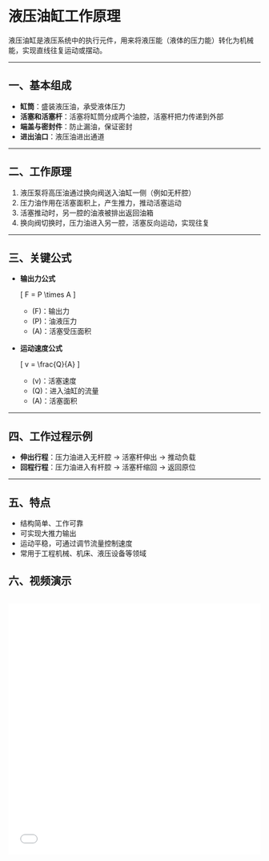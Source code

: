# 液压油缸工作原理

液压油缸是液压系统中的执行元件，用来将液压能（液体的压力能）转化为机械能，实现直线往复运动或摆动。

---

## 一、基本组成
- **缸筒**：盛装液压油，承受液体压力
- **活塞和活塞杆**：活塞将缸筒分成两个油腔，活塞杆把力传递到外部
- **端盖与密封件**：防止漏油，保证密封
- **进出油口**：液压油进出通道

---

## 二、工作原理
1. 液压泵将高压油通过换向阀送入油缸一侧（例如无杆腔）
2. 压力油作用在活塞面积上，产生推力，推动活塞运动
3. 活塞推动时，另一腔的油液被排出返回油箱
4. 换向阀切换时，压力油进入另一腔，活塞反向运动，实现往复

---

## 三、关键公式
- **输出力公式**

  \[
  F = P \times A
  \]

  - \(F\)：输出力
  - \(P\)：油液压力
  - \(A\)：活塞受压面积

- **运动速度公式**

  \[
  v = \frac{Q}{A}
  \]

  - \(v\)：活塞速度
  - \(Q\)：进入油缸的流量
  - \(A\)：活塞面积

---

## 四、工作过程示例
- **伸出行程**：压力油进入无杆腔 → 活塞杆伸出 → 推动负载
- **回程行程**：压力油进入有杆腔 → 活塞杆缩回 → 返回原位

---

## 五、特点
- 结构简单、工作可靠
- 可实现大推力输出
- 运动平稳，可通过调节流量控制速度
- 常用于工程机械、机床、液压设备等领域

## 六、视频演示

<div style="text-align: center; margin: 2rem 0;">
  <iframe src="//player.bilibili.com/player.html?bvid=BV13Spez4E2p"
          scrolling="no"
          border="0"
          frameborder="no"
          framespacing="0"
          allowfullscreen="true"
          style="width: 100%; height: 500px; max-width: 800px; margin: 0 auto; display: auto;">
  </iframe>
</div>